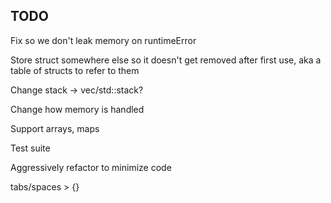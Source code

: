 ## TODO


Fix so we don't leak memory on runtimeError

Store struct somewhere else so it doesn't get removed after first use, aka a table of structs to refer to them

Change stack -> vec/std::stack?

Change how memory is handled

Support arrays, maps

Test suite

Aggressively refactor to minimize code 

tabs/spaces > {}

